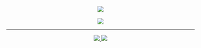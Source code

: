 <div align="center">
    <a href="https://github.com/xzolw/">
        <img src="https://komarev.com/ghpvc/?username=xzolw&color=red"/>
    </a>
    <br>
    <br>
    <a href="https://discord.com/users/670589668500176916">
        <img src="https://lanyard-profile-readme.vercel.app/api/670589668500176916?idleMessage=%22May%20the%20skiddin%20be%20with%20you%22&borderRadius=25px"/>
    </a>
    </p>
</div>

<hr/>
<div align="center">
    <a href="https://github.com/xzolw/">
        <img src="https://github-readme-streak-stats.herokuapp.com?user=xzolw&hide_border=true&background=0D1117&currStreakLabel=FFFFFF&sideLabels=FFFFFF&currStreakNum=FFFFFF&dates=FFFFFF&sideNums=FFFFFF&fire=f04848&ring=f04848&stroke=FFFFFFFF&count_private=true)](https://git.io/streak-stats"/>
    </a>
    <a href="https://github.com/xzolw/">
        <img src="https://github-readme-stats.vercel.app/api?username=xzolw&show_icons=true&theme=gruvbox&count_private=true"/>
    </a>
</div>

<!-- https://github.com/ZeroDiscord/ZeroDiscord/ -->
